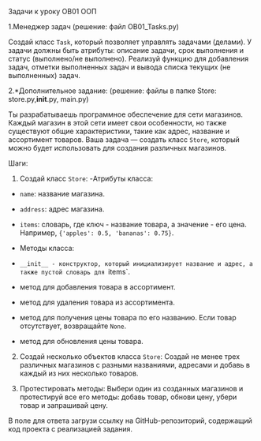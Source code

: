 Задачи к уроку OB01 ООП

1.Менеджер задач (решение: файл OB01_Tasks.py)

Создай класс `Task`, который позволяет управлять задачами (делами). 
У задачи должны быть атрибуты: описание задачи, срок выполнения и статус (выполнено/не выполнено). 
Реализуй функцию для добавления задач, отметки выполненных задач и вывода списка текущих (не выполненных) задач. 

2.*Дополнительное задание: (решение: файлы в папке Store: store.py,__init__.py, main.py)

Ты разрабатываешь программное обеспечение для сети магазинов. Каждый магазин в этой сети имеет свои особенности, но также существуют общие характеристики, такие как адрес, название и ассортимент товаров.
Ваша задача — создать класс `Store`, который можно будет использовать для создания различных магазинов.

Шаги:
1. Создай класс `Store`:
-Атрибуты класса:
- `name`: название магазина.
- `address`: адрес магазина.
- `items`: словарь, где ключ - название товара, а значение - его цена. Например, `{'apples': 0.5, 'bananas': 0.75}`.

- Методы класса:
- `__init__ - конструктор, который инициализирует название и адрес, а также пустой словарь для `items`.
-  метод для добавления товара в ассортимент.
- метод для удаления товара из ассортимента.
- метод для получения цены товара по его названию. Если товар отсутствует, возвращайте `None`.
- метод для обновления цены товара.

2. Создай несколько объектов класса `Store`:
Создай не менее трех различных магазинов с разными названиями, адресами и добавь в каждый из них несколько товаров.

3. Протестировать методы:
Выбери один из созданных магазинов и протестируй все его методы: добавь товар, обнови цену, убери товар и запрашивай цену.

В поле для ответа загрузи ссылку на GitHub-репозиторий, содержащий код проекта с реализацией задания.
